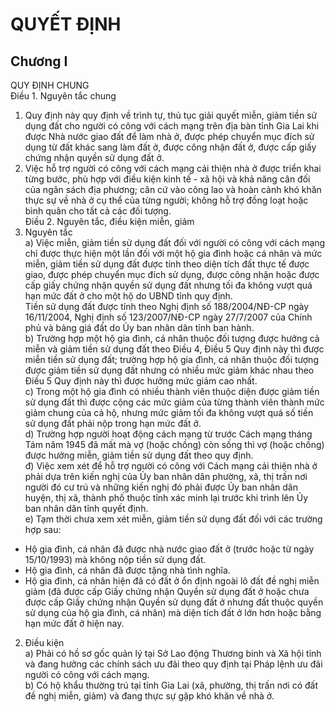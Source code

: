 # QUYẾT ĐỊNH

## Chương I  
QUY ĐỊNH CHUNG  
Điều 1. Nguyên tắc chung  
1. Quy định này quy định về trình tự, thủ tục giải quyết miễn, giảm tiền sử dụng đất cho người có công với cách mạng trên địa bàn tỉnh Gia Lai khi được Nhà nước giao đất để làm nhà ở, được phép chuyển mục đích sử dụng từ đất khác sang làm đất ở, được công nhận đất ở, được cấp giấy chứng nhận quyền sử dụng đất ở.  
2. Việc hỗ trợ người có công với cách mạng cải thiện nhà ở được triển khai từng bước, phù hợp với điều kiện kinh tế - xã hội và khả năng cân đối của ngân sách địa phương; căn cứ vào công lao và hoàn cảnh khó khăn thực sự về nhà ở cụ thể của từng người; không hỗ trợ đồng loạt hoặc bình quân cho tất cả các đối tượng.  
Điều 2. Nguyên tắc, điều kiện miễn, giảm  
1. Nguyên tắc  
a) Việc miễn, giảm tiền sử dụng đất đối với người có công với cách mạng chỉ được thực hiện một lần đối với một hộ gia đình hoặc cá nhân và mức miễn, giảm tiền sử dụng đất được tính theo diện tích đất thực tế được giao, được phép chuyển mục đích sử dụng, được công nhận hoặc được cấp giấy chứng nhận quyền sử dụng đất nhưng tối đa không vượt quá hạn mức đất ở cho một hộ do UBND tỉnh quy định.  
Tiền sử dụng đất được tính theo Nghị định số 188/2004/NĐ-CP ngày 16/11/2004, Nghị định số 123/2007/NĐ-CP ngày 27/7/2007 của Chính phủ và bảng giá đất do Ủy ban nhân dân tỉnh ban hành.  
b) Trường hợp một hộ gia đình, cá nhân thuộc đối tượng được hưởng cả miễn và giảm tiền sử dụng đất theo Điều 4, Điều 5 Quy định này thì được miễn tiền sử dụng đất; trường hợp hộ gia đình, cá nhân thuộc đối tượng được giảm tiền sử dụng đất nhưng có nhiều mức giảm khác nhau theo Điều 5 Quy định này thì được hưởng mức giảm cao nhất.  
c) Trong một hộ gia đình có nhiều thành viên thuộc diện được giảm tiền sử dụng đất thì được cộng các mức giảm của từng thành viên thành mức giảm chung của cả hộ, nhưng mức giảm tối đa không vượt quá số tiền sử dụng đất phải nộp trong hạn mức đất ở.  
d) Trường hợp người hoạt động cách mạng từ trước Cách mạng tháng Tám năm 1945 đã mất mà vợ (hoặc chồng) còn sống thì vợ (hoặc chồng) được hưởng miễn, giảm tiền sử dụng đất theo quy định.  
đ) Việc xem xét để hỗ trợ người có công với Cách mạng cải thiện nhà ở phải dựa trên kiến nghị của Ủy ban nhân dân phường, xã, thị trấn nơi người đó cư trú và những kiến nghị đó phải được Ủy ban nhân dân huyện, thị xã, thành phố thuộc tỉnh xác minh lại trước khi trình lên Ủy ban nhân dân tỉnh quyết định.  
e) Tạm thời chưa xem xét miễn, giảm tiền sử dụng đất đối với các trường hợp sau:  
- Hộ gia đình, cá nhân đã được nhà nước giao đất ở (trước hoặc từ ngày 15/10/1993) mà không nộp tiền sử dụng đất.  
- Hộ gia đình, cá nhân đã được tặng nhà tình nghĩa.  
- Hộ gia đình, cá nhân hiện đã có đất ở ổn định ngoài lô đất đề nghị miễn giảm (đã được cấp Giấy chứng nhận Quyền sử dụng đất ở hoặc chưa được cấp Giấy chứng nhận Quyền sử dụng đất ở nhưng đất thuộc quyền sử dụng của hộ gia đình, cá nhân) mà diện tích đất ở lớn hơn hoặc bằng hạn mức đất ở hiện nay.  
2. Điều kiện  
a) Phải có hồ sơ gốc quản lý tại Sở Lao động Thương binh và Xã hội tỉnh và đang hưởng các chính sách ưu đãi theo quy định tại Pháp lệnh ưu đãi người có công với cách mạng.  
b) Có hộ khẩu thường trú tại tỉnh Gia Lai (xã, phường, thị trấn nơi có đất đề nghị miễn, giảm) và đang thực sự gặp khó khăn về nhà ở.